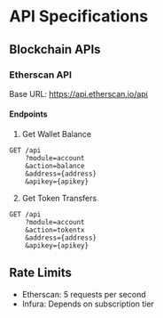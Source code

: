 # API Specifications

## Blockchain APIs

### Etherscan API

Base URL: https://api.etherscan.io/api

#### Endpoints

1. Get Wallet Balance

```
GET /api
    ?module=account
    &action=balance
    &address={address}
    &apikey={apikey}
```

2. Get Token Transfers

```
GET /api
    ?module=account
    &action=tokentx
    &address={address}
    &apikey={apikey}
```

## Rate Limits

- Etherscan: 5 requests per second
- Infura: Depends on subscription tier
